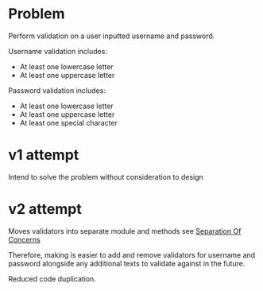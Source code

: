 # Problem
Perform validation on a user inputted username and password.

Username validation includes:
   - At least one lowercase letter
   - At least one uppercase letter

Password validation includes:
   - At least one lowercase letter
   - At least one uppercase letter
   - At least one special character

# v1 attempt
Intend to solve the problem without consideration to design

# v2 attempt
Moves validators into separate module and methods see [Separation Of Concerns](https://softwareengineering.stackexchange.com/a/32614)

Therefore, making is easier to add and remove validators for username and password alongside any additional texts to validate against in the future.

Reduced code duplication.